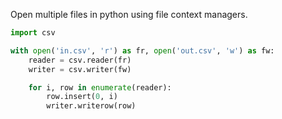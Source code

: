 Open multiple files in python using file context managers.

```python
import csv

with open('in.csv', 'r') as fr, open('out.csv', 'w') as fw:
    reader = csv.reader(fr)
    writer = csv.writer(fw)

    for i, row in enumerate(reader):
        row.insert(0, i)
        writer.writerow(row)
```